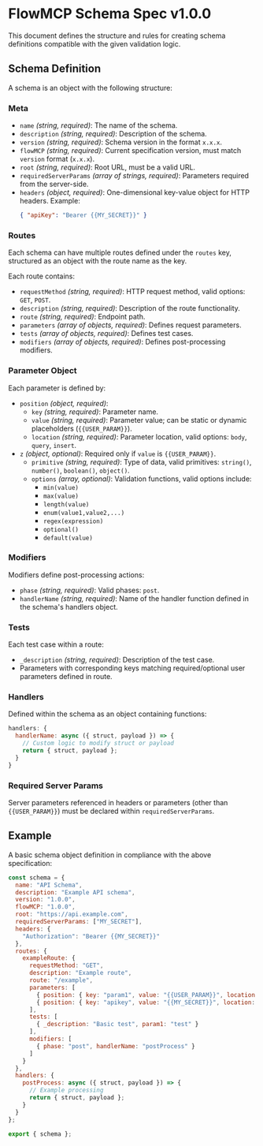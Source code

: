 # FlowMCP Schema Spec v1.0.0

This document defines the structure and rules for creating schema definitions compatible with the given validation logic.

## Schema Definition

A schema is an object with the following structure:

### Meta

- `name` *(string, required)*: The name of the schema.
- `description` *(string, required)*: Description of the schema.
- `version` *(string, required)*: Schema version in the format `x.x.x`.
- `flowMCP` *(string, required)*: Current specification version, must match `version` format (`x.x.x`).
- `root` *(string, required)*: Root URL, must be a valid URL.
- `requiredServerParams` *(array of strings, required)*: Parameters required from the server-side.
- `headers` *(object, required)*: One-dimensional key-value object for HTTP headers. Example:
  ```json
  { "apiKey": "Bearer {{MY_SECRET}}" }
  ```

### Routes

Each schema can have multiple routes defined under the `routes` key, structured as an object with the route name as the key.

Each route contains:
- `requestMethod` *(string, required)*: HTTP request method, valid options: `GET`, `POST`.
- `description` *(string, required)*: Description of the route functionality.
- `route` *(string, required)*: Endpoint path.
- `parameters` *(array of objects, required)*: Defines request parameters.
- `tests` *(array of objects, required)*: Defines test cases.
- `modifiers` *(array of objects, required)*: Defines post-processing modifiers.

### Parameter Object

Each parameter is defined by:
- `position` *(object, required)*:
  - `key` *(string, required)*: Parameter name.
  - `value` *(string, required)*: Parameter value; can be static or dynamic placeholders (`{{USER_PARAM}}`).
  - `location` *(string, required)*: Parameter location, valid options: `body`, `query`, `insert`.
- `z` *(object, optional)*: Required only if `value` is `{{USER_PARAM}}`.
  - `primitive` *(string, required)*: Type of data, valid primitives: `string()`, `number()`, `boolean()`, `object()`.
  - `options` *(array, optional)*: Validation functions, valid options include:
    - `min(value)`
    - `max(value)`
    - `length(value)`
    - `enum(value1,value2,...)`
    - `regex(expression)`
    - `optional()`
    - `default(value)`

### Modifiers

Modifiers define post-processing actions:
- `phase` *(string, required)*: Valid phases: `post`.
- `handlerName` *(string, required)*: Name of the handler function defined in the schema's handlers object.

### Tests

Each test case within a route:
- `_description` *(string, required)*: Description of the test case.
- Parameters with corresponding keys matching required/optional user parameters defined in route.

### Handlers

Defined within the schema as an object containing functions:
```js
handlers: {
  handlerName: async ({ struct, payload }) => {
    // Custom logic to modify struct or payload
    return { struct, payload };
  }
}
```

### Required Server Params

Server parameters referenced in headers or parameters (other than `{{USER_PARAM}}`) must be declared within `requiredServerParams`.

## Example

A basic schema object definition in compliance with the above specification:

```js
const schema = {
  name: "API Schema",
  description: "Example API schema",
  version: "1.0.0",
  flowMCP: "1.0.0",
  root: "https://api.example.com",
  requiredServerParams: ["MY_SECRET"],
  headers: {
    "Authorization": "Bearer {{MY_SECRET}}"
  },
  routes: {
    exampleRoute: {
      requestMethod: "GET",
      description: "Example route",
      route: "/example",
      parameters: [
        { position: { key: "param1", value: "{{USER_PARAM}}", location: "query" }, z: { primitive: "string", options: ["min(1)", "max(100)"] } },
        { position: { key: "apikey", value: "{{MY_SECRET}}", location: "query" } }
      ],
      tests: [
        { _description: "Basic test", param1: "test" }
      ],
      modifiers: [
        { phase: "post", handlerName: "postProcess" }
      ]
    }
  },
  handlers: {
    postProcess: async ({ struct, payload }) => {
      // Example processing
      return { struct, payload };
    }
  }
};

export { schema };
```